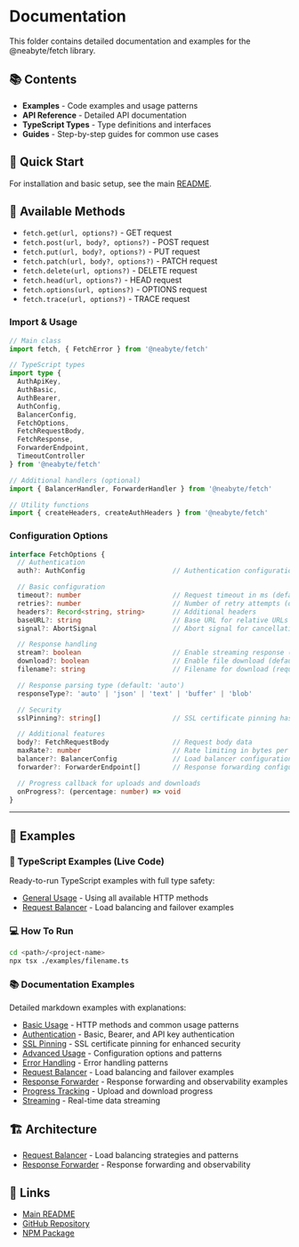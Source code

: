# Documentation

This folder contains detailed documentation and examples for the @neabyte/fetch library.

## 📚 Contents

- **Examples** - Code examples and usage patterns
- **API Reference** - Detailed API documentation
- **TypeScript Types** - Type definitions and interfaces
- **Guides** - Step-by-step guides for common use cases

## 🚀 Quick Start

For installation and basic setup, see the main [README](../README.md).

## 🔧 Available Methods

- `fetch.get(url, options?)` - GET request
- `fetch.post(url, body?, options?)` - POST request
- `fetch.put(url, body?, options?)` - PUT request
- `fetch.patch(url, body?, options?)` - PATCH request
- `fetch.delete(url, options?)` - DELETE request
- `fetch.head(url, options?)` - HEAD request
- `fetch.options(url, options?)` - OPTIONS request
- `fetch.trace(url, options?)` - TRACE request

### Import & Usage

```typescript
// Main class
import fetch, { FetchError } from '@neabyte/fetch'

// TypeScript types
import type {
  AuthApiKey,
  AuthBasic,
  AuthBearer,
  AuthConfig,
  BalancerConfig,
  FetchOptions,
  FetchRequestBody,
  FetchResponse,
  ForwarderEndpoint,
  TimeoutController
} from '@neabyte/fetch'

// Additional handlers (optional)
import { BalancerHandler, ForwarderHandler } from '@neabyte/fetch'

// Utility functions
import { createHeaders, createAuthHeaders } from '@neabyte/fetch'

```

### Configuration Options

```typescript
interface FetchOptions {
  // Authentication
  auth?: AuthConfig                      // Authentication configuration (Basic, Bearer, API Key)

  // Basic configuration
  timeout?: number                       // Request timeout in ms (default: 30000)
  retries?: number                       // Number of retry attempts (default: 1)
  headers?: Record<string, string>       // Additional headers
  baseURL?: string                       // Base URL for relative URLs
  signal?: AbortSignal                   // Abort signal for cancellation

  // Response handling
  stream?: boolean                       // Enable streaming response (default: false)
  download?: boolean                     // Enable file download (default: false)
  filename?: string                      // Filename for download (required if download: true)

  // Response parsing type (default: 'auto')
  responseType?: 'auto' | 'json' | 'text' | 'buffer' | 'blob'

  // Security
  sslPinning?: string[]                  // SSL certificate pinning hashes (max 20)

  // Additional features
  body?: FetchRequestBody                // Request body data
  maxRate?: number                       // Rate limiting in bytes per second
  balancer?: BalancerConfig              // Load balancer configuration
  forwarder?: ForwarderEndpoint[]        // Response forwarding configuration

  // Progress callback for uploads and downloads
  onProgress?: (percentage: number) => void
}
```

---

## 📖 Examples

### 🚀 TypeScript Examples (Live Code)
Ready-to-run TypeScript examples with full type safety:

- [General Usage](../examples/general-usage.ts) - Using all available HTTP methods
- [Request Balancer](../examples/request-balancer.ts) - Load balancing and failover examples

### 💻 How To Run
```sh
cd <path>/<project-name>
npx tsx ./examples/filename.ts
```

### 📚 Documentation Examples
Detailed markdown examples with explanations:

- [Basic Usage](./examples/basic-usage.md) - HTTP methods and common usage patterns
- [Authentication](./examples/authentication.md) - Basic, Bearer, and API key authentication
- [SSL Pinning](./examples/ssl-pinning.md) - SSL certificate pinning for enhanced security
- [Advanced Usage](./examples/advanced-usage.md) - Configuration options and patterns
- [Error Handling](./examples/error-handling.md) - Error handling patterns
- [Request Balancer](./examples/request-balancer.md) - Load balancing and failover examples
- [Response Forwarder](./examples/response-forwarder.md) - Response forwarding and observability examples
- [Progress Tracking](./examples/progress-tracking.md) - Upload and download progress
- [Streaming](./examples/streaming.md) - Real-time data streaming

## 🏗️ Architecture

- [Request Balancer](./architecture/request-balancer.md) - Load balancing strategies and patterns
- [Response Forwarder](./architecture/response-forwarder.md) - Response forwarding and observability

## 🔗 Links

- [Main README](../README.md)
- [GitHub Repository](https://github.com/NeaByteLab/Fetch)
- [NPM Package](https://www.npmjs.com/package/@neabyte/fetch)
